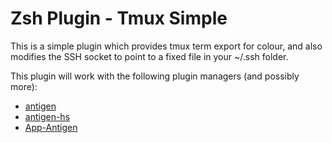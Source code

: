 # Zsh Plugin - Tmux Simple

This is a simple plugin which provides tmux term export for colour, and also
modifies the SSH socket to point to a fixed file in your ~/.ssh folder.

This plugin will work with the following plugin managers (and possibly more):

- [antigen][1]
- [antigen-hs][2]
- [App-Antigen][3]

[1]: https://github.com/zsh-users/antigen
[2]: https://github.com/Tarrasch/antigen-hs
[3]: https://github.com/TBSliver/App-Antigen
